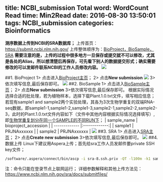 title: NCBI_submission
Total word: WordCount
Read time: Min2Read
date: 2016-08-30 13:50:01
tags: NCBI_submission
categories: Bioinformatics
---
**测序数据上传到NCBI的SRA数据库；**
上传首页：<i class="fa fa-cloud" aria-hidden="true"></i>https://submit.ncbi.nlm.nih.gov/
上传整体顺序为：<a href="#" class="myButton">BioProject，BioSample，SRA</a>
**需要注意的是，上传的过程中很多地方一旦保存或提交就不可以修改，尤其是各处的Alias，所以想清楚后再保存，可先看下别人的数据提交形式；确实需要修改的可以发邮件联系NCBI的工作人员修改内容。**
![](http://7xk19o.com1.z0.glb.clouddn.com/NCBI.png)
<!--more-->
##1. BioProject
1> 点击进入<a href="https://submit.ncbi.nlm.nih.gov/subs/bioproject/" target="_blank">BioProject主页</a>；
2> 点击**New submission**
![](http://7xk19o.com1.z0.glb.clouddn.com/BioProject.png)
3>依次填写信息,最后保存即可。
![](http://7xk19o.com1.z0.glb.clouddn.com/BioProjec2t.png)
##2. BioSample
1> 点击进入<a href="https://submit.ncbi.nlm.nih.gov/subs/biosample/" target="_blank">BioSample主页</a>；
2> 点击**New submission**
3>依次填写信息,最后保存即可。
<i class="fa fa-commenting-o" aria-hidden="true"></i>根据实际情况选择合适的批处理，若为植物样本，选择下载Plant.1.0.txt文件，填写相应信息；
若现有sample1 and sample2两个实验处理，其各为3次生物学重复的双端RNA-seq数据，即sample1-1,sample1-2,sample1-3,sample2-1,sample2-2,sample2-3，此时的Plant.1.0.txt文件内容如下（文件中其他内容根据实际情况选择填写）,即<a href="#" class="myButton">生物学重复划分在同一个SAMPLE的不同RUN下</a>；
| sample_name        | bioproject_accession           |
| ------------- |:-------------:|
| sample1      | PRJNAxxxxxx |
| sample2      | PRJNAxxxxxx      |
![](http://7xk19o.com1.z0.glb.clouddn.com/Biosample3.png)
##3. SRA
1> 点击进入<a href="https://submit.ncbi.nlm.nih.gov/subs/sra/" target="_blank">SRA主页</a>；
2> 点击**Create new submission**
3>依次填写信息,最后保存即可。
![](http://7xk19o.com1.z0.glb.clouddn.com/BioSample2.png)
##4. 数据上传
Linux下建议用Aspera上传；首先给sra工作人员发邮件要private SSH key文件；
``` bash
/software/.aspera/connect/bin/ascp -i sra-8.ssh.priv -QT -l100m -k1 sample1_1.fastq.gz asp-sra@upload.ncbi.nlm.nih.gov:incoming
```
注：命令只能在登录节点上联网运行；
详细参数解释和其他上传方法见：https://www.ncbi.nlm.nih.gov/sra/docs/submitfiles/

